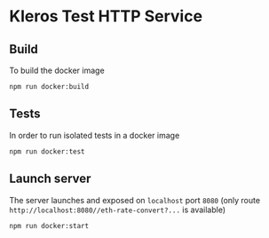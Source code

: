 # Kleros Test HTTP Service

## Build

To build the docker image
```
npm run docker:build
```

## Tests

In order to run isolated tests in a docker image
```
npm run docker:test
```

## Launch server

The server launches and exposed on `localhost` port `8080` (only route `http://localhost:8080//eth-rate-convert?...` is available)
```
npm run docker:start
```

